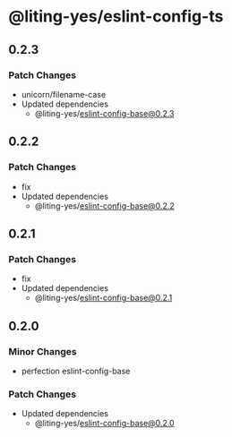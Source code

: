 # @liting-yes/eslint-config-ts

## 0.2.3

### Patch Changes

- unicorn/filename-case
- Updated dependencies
  - @liting-yes/eslint-config-base@0.2.3

## 0.2.2

### Patch Changes

- fix
- Updated dependencies
  - @liting-yes/eslint-config-base@0.2.2

## 0.2.1

### Patch Changes

- fix
- Updated dependencies
  - @liting-yes/eslint-config-base@0.2.1

## 0.2.0

### Minor Changes

- perfection eslint-config-base

### Patch Changes

- Updated dependencies
  - @liting-yes/eslint-config-base@0.2.0
